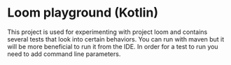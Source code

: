 # Loom playground (Kotlin)
This project is used for experimenting with project loom and contains several tests that look into certain behaviors. You can run with maven but it will be more beneficial to run it from the IDE. In order for a test to run you need to add command line parameters.
